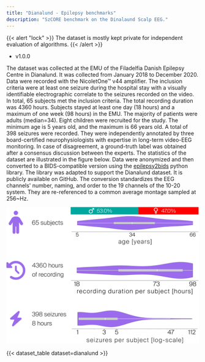 ```yaml
---
title: "Dianalund - Epilepsy benchmarks"
description: "SzCORE benchmark on the Dinalaund Scalp EEG."
---
```


{{< alert "lock" >}}
The dataset is mostly kept private for independent evaluation of algorithms.
{{< /alert >}}

- v1.0.0

The dataset was collected at the EMU of the Filadelfia Danish Epilepsy Centre in Dianalund. It was collected from January 2018 to December 2020. Data were recorded with the NicoletOne™ v44 amplifier. The inclusion criteria were at least one seizure during the hospital stay with a visually identifiable electrographic correlate to the seizures recorded on the video. In total, 65 subjects met the inclusion criteria. The total recording duration was 4360 hours. Subjects stayed at least one day (18 hours) and a maximum of one week (98 hours) in the EMU. The majority of patients were adults (median=34). Eight children were recruited for the study. The minimum age is 5 years old, and the maximum is 66 years old. A total of 398 seizures were recorded. They were independently annotated by three board-certified neurophysiologists with expertise in long-term video-EEG monitoring. In case of disagreement, a ground-truth label was obtained after a consensus discussion between the experts. The statistics of the dataset are illustrated in the figure below. Data were anonymized and then converted to a BIDS-compatible version using the [epilepsy2bids](https://github.com/esl-epfl/epilepsy2bids) python library. The library was adapted to support the Dianalund dataset. It is publicly available on GitHub. The conversion standardizes the EEG channels' number, naming, and order to the 19 channels of the 10-20 system. They are re-referenced to a common average montage sampled at 256~Hz.

![Demographics of the Dianalund dataset](img/demographics-dianalund.svg "Demographics of the Dianalund dataset")

{{< dataset_table dataset=dianalund >}}

